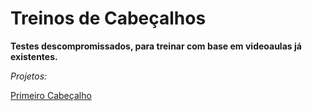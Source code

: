 # Treinos de Cabeçalhos

**Testes descompromissados, para treinar com base em videoaulas já existentes.**

*Projetos:*

[Primeiro Cabeçalho](http://ntn-ss.github.io/Header/Projeto_1)

